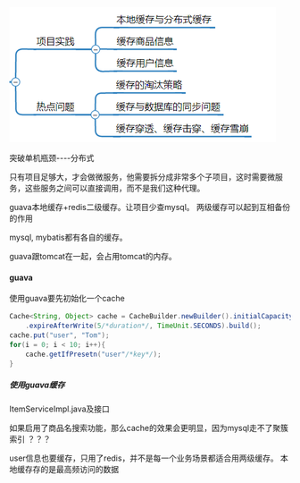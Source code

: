 ![image-20210503223729801](9%20%E7%BC%93%E5%AD%98%E5%95%86%E5%93%81%E4%B8%8E%E7%94%A8%E6%88%B7.assets/image-20210503223729801.png)

突破单机瓶颈----分布式

只有项目足够大，才会做微服务，他需要拆分成非常多个子项目，这时需要微服务，这些服务之间可以直接调用，而不是我们这种代理。



guava本地缓存+redis二级缓存。让项目少查mysql。 两级缓存可以起到互相备份的作用

mysql,  mybatis都有各自的缓存。

guava跟tomcat在一起，会占用tomcat的内存。



#### guava

使用guava要先初始化一个cache

```java
Cache<String, Object> cache = CacheBuilder.newBuilder().initialCapacity(10).maximumSize(100)
    .expireAfterWrite(5/*duration*/, TimeUnit.SECONDS).build();
cache.put("user", "Tom");
for(i = 0; i < 10; i++){
    cache.getIfPresetn("user"/*key*/);
}
```

##### 使用guava缓存

ItemServiceImpl.java及接口

如果启用了商品名搜索功能，那么cache的效果会更明显，因为mysql走不了聚簇索引 ？？？

user信息也要缓存，只用了redis，并不是每一个业务场景都适合用两级缓存。 本地缓存存的是最高频访问的数据